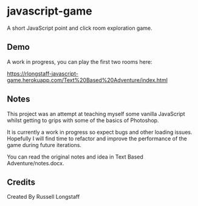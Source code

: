 # javascript-game

A short JavaScript point and click room exploration game.

## Demo

A work in progress, you can play the first two rooms here:

https://rlongstaff-javascript-game.herokuapp.com/Text%20Based%20Adventure/index.html

## Notes

This project was an attempt at teaching myself some vanilla JavaScript whilst getting to grips with some of the basics of Photoshop.

It is currently a work in progress so expect bugs and other loading issues. Hopefully I will find time to refactor and improve the performance of the game during future iterations.

You can read the original notes and idea in Text Based Adventure/notes.docx.

## Credits

Created By Russell Longstaff
